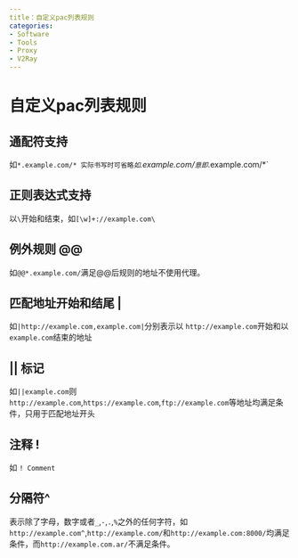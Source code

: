 ```yaml
---
title：自定义pac列表规则
categories:
- Software
- Tools
- Proxy
- V2Ray
---
```

# 自定义pac列表规则

## 通配符支持

如`*.example.com/* 实际书写时可省略`*`如`.example.com/`意即`*.example.com/*`

## 正则表达式支持

以`\`开始和结束，如`[\w]+://example.com\`

## 例外规则 @@

如`@@*.example.com/`满足@@后规则的地址不使用代理。

## 匹配地址开始和结尾 |

如`|http://example.com,example.com|`分别表示以 `http://example.com`开始和以`example.com`结束的地址

## || 标记

如`||example.com`则 `http://example.com`,`https://example.com`,`ftp://example.com`等地址均满足条件，只用于匹配地址开头

## 注释 !

如 `! Comment`

## 分隔符^

表示除了字母，数字或者`_`,`-`,`.`,`%`之外的任何字符，如 `http://example.com^`,`http://example.com/`和`http://example.com:8000/`均满足条件，而`http://example.com.ar/`不满足条件。